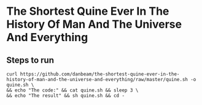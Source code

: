 The Shortest Quine Ever In The History Of Man And The Universe And Everything
=============================================================================

Steps to run
------------
    curl https://github.com/danbeam/the-shortest-quine-ever-in-the-history-of-man-and-the-universe-and-everything/raw/master/quine.sh -o quine.sh \
    && echo "The code:" && cat quine.sh && sleep 3 \
    && echo "The result" && sh quine.sh && cd -
